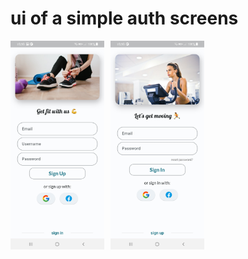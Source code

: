 # ui of a simple auth screens


<div style="display: flex; flex-wrap: nowrap;">
  <img src="assets/Screenshot_20231116-235306.jpg" style="max-width: 150px; width: 45%; margin-right: 10px;" />
  <img src="assets/Screenshot_20231116-235302.jpg" style="max-width: 150px; width: 45%;" />
</div>
